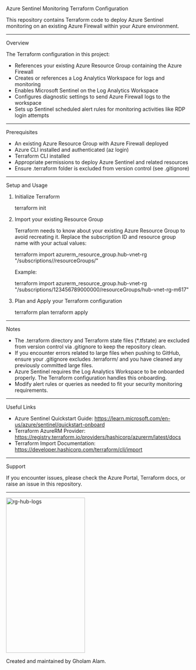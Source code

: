 Azure Sentinel Monitoring Terraform Configuration

This repository contains Terraform code to deploy Azure Sentinel monitoring on an existing Azure Firewall within your Azure environment.

---

Overview

The Terraform configuration in this project:

- References your existing Azure Resource Group containing the Azure Firewall
- Creates or references a Log Analytics Workspace for logs and monitoring
- Enables Microsoft Sentinel on the Log Analytics Workspace
- Configures diagnostic settings to send Azure Firewall logs to the workspace
- Sets up Sentinel scheduled alert rules for monitoring activities like RDP login attempts

---

Prerequisites

- An existing Azure Resource Group with Azure Firewall deployed
- Azure CLI installed and authenticated (az login)
- Terraform CLI installed
- Appropriate permissions to deploy Azure Sentinel and related resources
- Ensure .terraform folder is excluded from version control (see .gitignore)

---

Setup and Usage

1. Initialize Terraform

   terraform init

2. Import your existing Resource Group

   Terraform needs to know about your existing Azure Resource Group to avoid recreating it. Replace the subscription ID and resource group name with your actual values:

   terraform import azurerm_resource_group.hub-vnet-rg "/subscriptions/<your-subscription-id>/resourceGroups/<your-resource-group-name>"

   Example:

   terraform import azurerm_resource_group.hub-vnet-rg "/subscriptions/123456789000000/resourceGroups/hub-vnet-rg-m617"

3. Plan and Apply your Terraform configuration

   terraform plan
   terraform apply

---

Notes

- The .terraform directory and Terraform state files (*.tfstate) are excluded from version control via .gitignore to keep the repository clean.
- If you encounter errors related to large files when pushing to GitHub, ensure your .gitignore excludes .terraform/ and you have cleaned any previously committed large files.
- Azure Sentinel requires the Log Analytics Workspace to be onboarded properly. The Terraform configuration handles this onboarding.
- Modify alert rules or queries as needed to fit your security monitoring requirements.

---

Useful Links

- Azure Sentinel Quickstart Guide: https://learn.microsoft.com/en-us/azure/sentinel/quickstart-onboard  
- Terraform AzureRM Provider: https://registry.terraform.io/providers/hashicorp/azurerm/latest/docs  
- Terraform Import Documentation: https://developer.hashicorp.com/terraform/cli/import

---

Support

If you encounter issues, please check the Azure Portal, Terraform docs, or raise an issue in this repository.

---

<img width="216" height="424" alt="rg-hub-logs" src="https://github.com/user-attachments/assets/5e22415b-1033-4f38-8f5b-d05e399bb445" />


Created and maintained by Gholam Alam.

